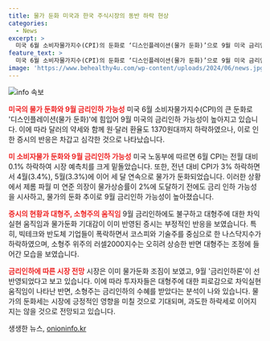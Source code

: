 ```yaml
---
title: 물가 둔화 미국과 한국 주식시장의 동반 하락 현상
categories:
  - News
excerpt: >
  미국 6월 소비자물가지수(CPI)의 둔화로 ‘디스인플레이션(물가 둔화)’으로 9월 미국 금리인하 가능성이 높아졌다. 이에 달러는 약세를 보이면서 원·달러환율도 1370원대로 하락했다. 이러한 호전적 전망에도 미국 증시는 투자자들의 우려가 커져 대형주가 하락하고, 물가둔화로 미래 경기에 대한 우려가 커져 금리인하 가능성이 커졌다. 이로 인해 대형주가 조정에 들어가는 반면, 미국의 중소형주는 급등하고 있다. 미국 증시의 고공행진을 정당화하는 요인들이 분해되면서 6월부터 미국 증시의 서머랠리가 이어질 전망이다.
feature_text: >
  미국 6월 소비자물가지수(CPI)의 둔화로 ‘디스인플레이션(물가 둔화)’으로 9월 미국 금리인하 가능성이 높아졌다. 이에 달러는 약세를 보이면서 원·달러환율도 1370원대로 하락했다. 이러한 호전적 전망에도 미국 증시는 투자자들의 우려가 커져 대형주가 하락하고, 물가둔화로 미래 경기에 대한 우려가 커져 금리인하 가능성이 커졌다. 이로 인해 대형주가 조정에 들어가는 반면, 미국의 중소형주는 급등하고 있다. 미국 증시의 고공행진을 정당화하는 요인들이 분해되면서 6월부터 미국 증시의 서머랠리가 이어질 전망이다.
image: 'https://www.behealthy4u.com/wp-content/uploads/2024/06/news.jpg'
---
```


<p><img src="https://www.behealthy4u.com/wp-content/uploads/2024/06/news.jpg" alt="info 속보" /></p>

<p><b><span style="color: #ee2323;">미국의 물가 둔화와 9월 금리인하 가능성</span></b>
미국 6월 소비자물가지수(CPI)의 큰 둔화로 '디스인플레이션(물가 둔화)'에 힘입어 9월 미국의 금리인하 가능성이 높아지고 있습니다. 이에 따라 달러의 약세와 함께 원·달러 환율도 1370원대까지 하락하였으나, 이로 인한 증시의 반응은 차갑고 심각한 것으로 나타났습니다.</p>

<p><b><span style="color: #ee2323;">미 소비자물가 둔화와 9월 금리인하 가능성</span></b>
미국 노동부에 따르면 6월 CPI는 전월 대비 0.1% 하락하여 시장 예측치를 크게 밑돌았습니다. 또한, 전년 대비 CPI가 3% 하락하면서 4월(3.4%), 5월(3.3%)에 이어 세 달 연속으로 물가가 둔화되었습니다. 이러한 상황에서 제롬 파월 미 연준 의장이 물가상승률이 2%에 도달하기 전에도 금리 인하 가능성을 시사하고, 물가의 둔화 추이로 9월 금리인하 가능성이 높아졌습니다.</p>

<p><b><span style="color: #ee2323;">증시의 현황과 대형주, 소형주의 움직임</span></b>
9월 금리인하에도 불구하고 대형주에 대한 차익실현 움직임과 물가둔화 기대감이 이미 반영된 증시는 부정적인 반응을 보였습니다. 특히, 빅테크와 반도체 기업들이 폭락하면서 코스피와 기술주를 중심으로 한 나스닥지수가 하락하였으며, 소형주 위주의 러셀2000지수는 오히려 상승한 반면 대형주는 조정에 들어간 모습을 보였습니다.</p>

<p><b><span style="color: #ee2323;">금리인하에 따른 시장 전망</span></b>
시장은 이미 물가둔화 조짐이 보였고, 9월 '금리인하론'이 선반영되었다고 보고 있습니다. 이에 따라 투자자들은 대형주에 대한 피로감으로 차익실현 움직임이 나타난 반면, 소형주는 금리인하의 수혜를 받았다는 분석이 나와 있습니다. 물가의 둔화세는 시장에 긍정적인 영향을 미칠 것으로 기대되며, 과도한 하락세로 이어지지는 않을 것으로 전망되고 있습니다.</p>
생생한 뉴스, <a href="https://onioninfo.kr" rel="dofollow">onioninfo.kr</a>


